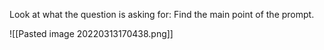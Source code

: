 Look at what the question is asking for: Find the main point of the prompt. 

![[Pasted image 20220313170438.png]]

